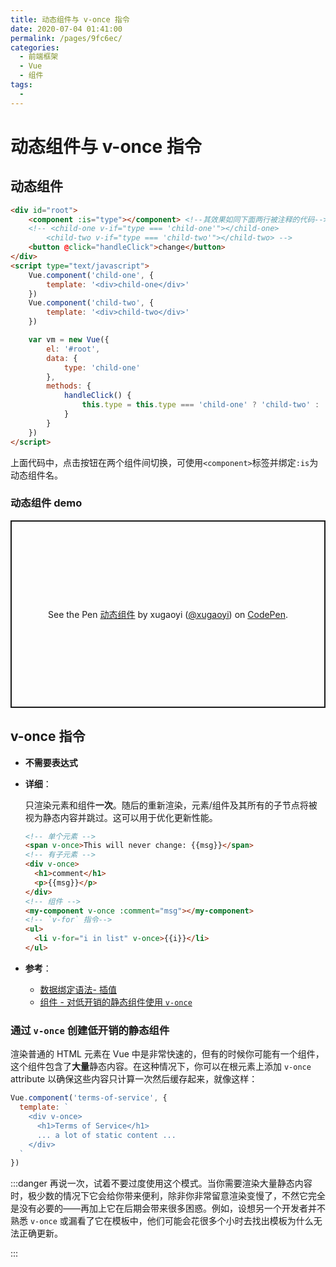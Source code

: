 ```yaml
---
title: 动态组件与 v-once 指令
date: 2020-07-04 01:41:00
permalink: /pages/9fc6ec/
categories: 
  - 前端框架
  - Vue
  - 组件
tags: 
  - 
---
```


# 动态组件与 v-once 指令

## 动态组件

```html
<div id="root">
	<component :is="type"></component> <!--其效果如同下面两行被注释的代码-->
	<!-- <child-one v-if="type === 'child-one'"></child-one>
	    <child-two v-if="type === 'child-two'"></child-two> -->
	<button @click="handleClick">change</button>
</div>
<script type="text/javascript">
    Vue.component('child-one', {
        template: '<div>child-one</div>'
    })
    Vue.component('child-two', {
        template: '<div>child-two</div>'
    })

    var vm = new Vue({
        el: '#root',
        data: {
            type: 'child-one'
        },
        methods: {
            handleClick() {
                this.type = this.type === 'child-one' ? 'child-two' : 'child-one'
            }
        }
    })
</script>
```

上面代码中，点击按钮在两个组件间切换，可使用`<component>`标签并绑定`:is`为动态组件名。

### 动态组件 demo

<p class="codepen" data-height="300" data-theme-id="light" data-default-tab="js,result" data-user="xugaoyi" data-slug-hash="YzXqNMO" style="height: 300px; box-sizing: border-box; display: flex; align-items: center; justify-content: center; border: 2px solid; margin: 1em 0; padding: 1em;" data-pen-title="动态组件">
  <span>See the Pen <a href="https://codepen.io/xugaoyi/pen/YzXqNMO">
  动态组件</a> by xugaoyi (<a href="https://codepen.io/xugaoyi">@xugaoyi</a>)
  on <a href="https://codepen.io">CodePen</a>.</span>
</p>
<script async src="https://static.codepen.io/assets/embed/ei.js"></script>



## v-once 指令

- **不需要表达式**

- **详细**：

  只渲染元素和组件**一次**。随后的重新渲染，元素/组件及其所有的子节点将被视为静态内容并跳过。这可以用于优化更新性能。

  ```html
  <!-- 单个元素 -->
  <span v-once>This will never change: {{msg}}</span>
  <!-- 有子元素 -->
  <div v-once>
    <h1>comment</h1>
    <p>{{msg}}</p>
  </div>
  <!-- 组件 -->
  <my-component v-once :comment="msg"></my-component>
  <!-- `v-for` 指令-->
  <ul>
    <li v-for="i in list" v-once>{{i}}</li>
  </ul>
  ```

- **参考**：

  - [数据绑定语法- 插值](https://cn.vuejs.org/v2/guide/syntax.html#插值)
  - [组件 - 对低开销的静态组件使用 `v-once`](https://cn.vuejs.org/v2/guide/components-edge-cases.html#通过-v-once-创建低开销的静态组件)



### 通过 `v-once` 创建低开销的静态组件

渲染普通的 HTML 元素在 Vue 中是非常快速的，但有的时候你可能有一个组件，这个组件包含了**大量**静态内容。在这种情况下，你可以在根元素上添加 `v-once` attribute 以确保这些内容只计算一次然后缓存起来，就像这样：

```js
Vue.component('terms-of-service', {
  template: `
    <div v-once>
      <h1>Terms of Service</h1>
      ... a lot of static content ...
    </div>
  `
})
```



:::danger
再说一次，试着不要过度使用这个模式。当你需要渲染大量静态内容时，极少数的情况下它会给你带来便利，除非你非常留意渲染变慢了，不然它完全是没有必要的——再加上它在后期会带来很多困惑。例如，设想另一个开发者并不熟悉 `v-once` 或漏看了它在模板中，他们可能会花很多个小时去找出模板为什么无法正确更新。

:::





